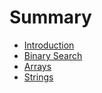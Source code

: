 # Summary

* [Introduction](README.md)
* [Binary Search](binary-search.md)
* [Arrays](arrays.md)
* [Strings](strings.md)

